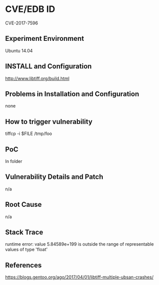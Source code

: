 # CVE/EDB ID
CVE-2017-7596
## Experiment Environment
Ubuntu 14.04
## INSTALL and Configuration
http://www.libtiff.org/build.html
## Problems in Installation and Configuration
none
## How to trigger vulnerability
tiffcp -i $FILE /tmp/foo
## PoC
In folder
## Vulnerability Details and Patch
n/a
## Root Cause
n/a
## Stack Trace
runtime error: value 5.84589e+199 is outside the range of representable values of type 'float'
## References
https://blogs.gentoo.org/ago/2017/04/01/libtiff-multiple-ubsan-crashes/
